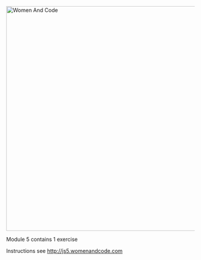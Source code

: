 <img src="http://www.womenandcode.org.s3-website.eu-central-1.amazonaws.com/WomenAndCode-header.png" alt="Women And Code" width=600px/>

Module 5 contains 1 exercise

Instructions see http://js5.womenandcode.com
